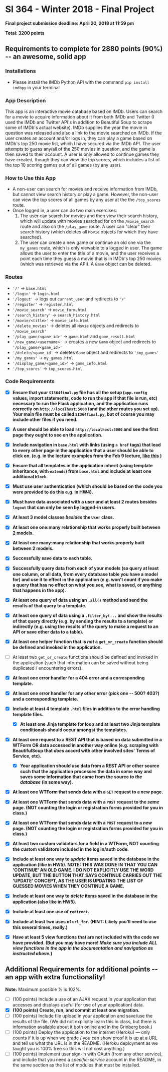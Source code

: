 # SI 364 - Winter 2018 - Final Project

**Final project submission deadline: April 20, 2018 at 11:59 pm**

**Total: 3200 points**

## Requirements to complete for 2880 points (90%) -- an awesome, solid app

### Installations
- Please install the IMDb Python API with the command `pip install imdbpy` in your terminal

### App Description
This app is an interactive movie database based on IMDb. Users can search for a movie to acquire information about it from both IMDb and Twitter (I used the IMDb and Twitter API's in addition to Beautiful Soup to scrape some of IMDb's actual website). IMDb supplies the year the movie in question was released and also a link to the movie searched on IMDb. If the user creates an account and/or logs in, they can play a game based on IMDb's top 250 movie list, which I have secured via the IMDb API. The user attempts to guess any/all of the 250 movies in question, and the game is then saved to their account. A user is only allowed to continue games they have created, though they can view the top scores, which includes a list of the top 10 scoring games out of all games (by any user).

### **How to Use this App**
* A non-user can search for movies and receive information from IMDb, but cannot view search history or play a game. However, the non-user can view the top scores of all games by any user at the the `/top_scores` route.
* Once logged in, a user can do two main exercises:
  1. The user can search for movies and then view their search history, which will update with movies searched for on the `/movie_search` route and also on the `/play_game` route. A user can "clear" their search history (which deletes all `Movie` objects for which they have searched).
  2. The user can create a new game or continue an old one via the `my_games` route, which is only viewable to a logged in user. The game allows the user to enter the title of a movie, and the user receives a point each time they guess a movie that is in IMDb's top 250 movies (which was retrieved via the API). A `Game` object can be deleted.

### **Routes**
- `'/'` -> `base.html`
- `'/login'` -> `login.html`
- `'/logout'` -> logs out `current_user` and redirects to `'/'`
- `'/register'` -> `register.html`
- `'/movie_search'` -> `movie_form.html`
- `'/search_history'` -> `search_history.html`
- `'/movie/<title>'` -> `movie_info.html`
- `'/delete_movies'` -> deletes all `Movie` objects and redirects to `'/movie_search'`
- `'/play_game/<game_id>'` -> `game.html` and `game_result.html`
- `'/new_game/<username>'` -> creates a new `Game` object and redirects to `'/play_game/<game_id>'`
- `'/delete/<game_id'` -> deletes `Game` object and redirects to `'/my_games'`
- `'/my_games'` -> `my_games.html`
- `'/display_game/<game_id>'` -> `game_info.html`
- `'/top_scores'` -> `top_scores.html`

### **Code Requirements**

- [x] **Ensure that your `SI364final.py` file has all the setup (`app.config` values, import statements, code to run the app if that file is run, etc) necessary to run the Flask application, and the application runs correctly on `http://localhost:5000` (and the other routes you set up). Your main file must be called `SI364final.py`, but of course you may include other files if you need.**

- [x] **A user should be able to load `http://localhost:5000` and see the first page they ought to see on the application.**

- [x] **Include navigation in `base.html` with links (using `a href` tags) that lead to every other page in the application that a user should be able to click on. (e.g. in the lecture examples from the Feb 9 lecture, [like this](https://www.dropbox.com/s/hjcls4cfdkqwy84/Screenshot%202018-02-15%2013.26.32.png?dl=0) )**

- [x] **Ensure that all templates in the application inherit (using template inheritance, with `extends`) from `base.html` and include at least one additional `block`.**

- [x] **Must use user authentication (which should be based on the code you were provided to do this e.g. in HW4).**

- [x] **Must have data associated with a user and at least 2 routes besides `logout` that can only be seen by logged-in users.**

- [x] **At least 3 model classes *besides* the `User` class.**

- [x] **At least one one:many relationship that works properly built between 2 models.**

- [x] **At least one many:many relationship that works properly built between 2 models.**

- [x] **Successfully save data to each table.**

- [x] **Successfully query data from each of your models (so query at least one column, or all data, from every database table you have a model for) and use it to effect in the application (e.g. won't count if you make a query that has no effect on what you see, what is saved, or anything that happens in the app).**

- [x] **At least one query of data using an `.all()` method and send the results of that query to a template.**

- [x] **At least one query of data using a `.filter_by(...` and show the results of that query directly (e.g. by sending the results to a template) or indirectly (e.g. using the results of the query to make a request to an API or save other data to a table).**

- [x] **At least one helper function that is *not* a `get_or_create` function should be defined and invoked in the application.**

- [ ] At least two `get_or_create` functions should be defined and invoked in the application (such that information can be saved without being duplicated / encountering errors).

- [x] **At least one error handler for a 404 error and a corresponding template.**

- [x] **At least one error handler for any other error (pick one -- 500? 403?) and a corresponding template.**

- [x] **Include at least 4 template `.html` files in addition to the error handling template files.**

  - [x] **At least one Jinja template for loop and at least two Jinja template conditionals should occur amongst the templates.**

- [x] **At least one request to a REST API that is based on data submitted in a WTForm OR data accessed in another way online (e.g. scraping with BeautifulSoup that *does* accord with other involved sites' Terms of Service, etc).**

  - [x] **Your application should use data from a REST API or other source such that the application processes the data in some way and saves some information that came from the source *to the database* (in some way).**

- [x] **At least one WTForm that sends data with a `GET` request to a *new* page.**

- [x] **At least one WTForm that sends data with a `POST` request to the *same* page. (NOT counting the login or registration forms provided for you in class.)**

- [x] **At least one WTForm that sends data with a `POST` request to a *new* page. (NOT counting the login or registration forms provided for you in class.)**

- [x] **At least two custom validators for a field in a WTForm, NOT counting the custom validators included in the log in/auth code.**

- [x] **Include at least one way to *update* items saved in the database in the application (like in HW5).
NOTE: THIS WAS DONE IN THAT YOU CAN 'CONTINUE' AN OLD GAME. I DO NOT EXPLICITLY USE THE WORD UPDATE, BUT THE BUTTON THAT SAYS CONTINUE CARRIES OUT THE 'UPDATE' CONCEPT, AS THE USER IS UPDATING THE LIST OF GUESSED MOVIES WHEN THEY CONTINUE A GAME.**

- [x] **Include at least one way to *delete* items saved in the database in the application (also like in HW5).**

- [x] **Include at least one use of `redirect`.**

- [x] **Include at least two uses of `url_for`. (HINT: Likely you'll need to use this several times, really.)**

- [x] **Have at least 5 view functions that are not included with the code we have provided. (But you may have more! *Make sure you include ALL view functions in the app in the documentation and navigation as instructed above.*)**


## Additional Requirements for additional points -- an app with extra functionality!

**Note:** Maximum possible % is 102%.

- [ ] (100 points) Include a use of an AJAX request in your application that accesses and displays useful (for use of your application) data.
- [x] **(100 points) Create, run, and commit at least one migration.**
- [ ] (100 points) Include file upload in your application and save/use the results of the file. (We did not explicitly learn this in class, but there is information available about it both online and in the Grinberg book.)
- [ ]  (100 points) Deploy the application to the internet (Heroku) — only counts if it is up when we grade / you can show proof it is up at a URL and tell us what the URL is in the README. (Heroku deployment as we taught you is 100% free so this will not cost anything.)
- [ ]  (100 points) Implement user sign-in with OAuth (from any other service), and include that you need a *specific-service* account in the README, in the same section as the list of modules that must be installed.
